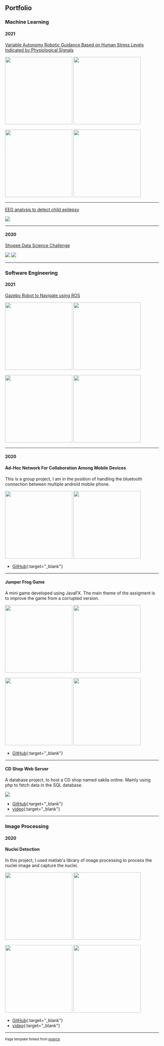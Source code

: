 ## Portfolio

### Machine Learning 

#### 2021
[Variable Autonomy Robotic Guidance Based on Human Stress Levels Indicated by Physiological Signals](/FYP)
<p float="left">
  <img src="images/FYP1.png?raw=true" width="220" />
  <img src="images/FYP2.jpg?raw=true" width="220" /> 
</p>
<p float="left">
  <img src="images/tiltboard.png?raw=true" width="220" />
  <img src="images/ball_motion2.png?raw=true" width="220" /> 
</p>

---

[EEG analysis to detect child epilepsy](/vitroxeeg)

<img src="images/EEG.png?raw=true" /> 

---

#### 2020
[Shopee Data Science Challenge](/shopeechallenge)

<img src="images/shopeelogo.jpg?raw=true"/> 
<img src="images/shopee.png?raw=true" />

---

### Software Engineering

#### 2021

[Gazebo Robot to Navigate using ROS](/ARSrobotics)

<p float="left">
  <img src="images/ARSrobotics2.png?raw=true" width="220" />
  <img src="images/ARSrobotics1.jpg?raw=true" width="220" /> 
</p>
<p float="left">
  <img src="images/ARSrobotics3.jpg?raw=true" width="220" />
  <img src="images/ARSrobotics4.png?raw=true" width="220" /> 
</p>

---

#### 2020

#### Ad-Hoc Network For Collaboration Among Mobile Devices

This is a group project, I am in the position of handling the bluetooth connection between multiple android mobile phone.
<p float="left">
  <img src="images/SEGP1.jpg?raw=true" width="220" />
  <img src="images/SEGP2.jpg?raw=true" width="220" /> 
</p>

- [GitHub](https://github.com/Group-10b-SE-GP/BlueKa){:target="_blank"}

---

#### Jumper Frog Game

A mini game developed using JavaFX. The main theme of the assigment is to improve the game from a corrupted version.

<p float="left">
  <img src="images/frog1.png?raw=true" width="220" />
  <img src="images/frog2.png?raw=true" width="220" /> 
</p>
<p float="left">
  <img src="images/frog3.png?raw=true" width="220" />
  <img src="images/frog4.png?raw=true" width="220" /> 
</p>

- [GitHub](https://github.com/qkloh25/COMP2042_CW_lohqiankai){:target="_blank"}

---

#### CD Shop Web Server

A database project, to host a CD shop named sakila online. Mainly using php to fetch data in the SQL database. 

<img src="images/sakila.png?raw=true"/>

- [GitHub](https://github.com/qkloh25/mikeCD){:target="_blank"}
- [video](https://www.youtube.com/watch?v=BLTIgLqDCrA&t){:target="_blank"}

---

### Image Processing

#### 2020

#### Nuclei Detection

In this project, I used matlab's library of image processing to process the nuclei image and capture the nuclei.



<p float="left">
  <img src="images/nuclei4.jpg?raw=true" width="220" />
  <img src="images/nuclei1.png?raw=true" width="220" /> 
</p>
<p float="left">
  <img src="images/nuclei2.png?raw=true" width="220" />
  <img src="images/nuclei3.png?raw=true" width="220" /> 
</p>

- [GitHub](https://github.com/qkloh25/NucleiDetection){:target="_blank"}
- [video](https://www.youtube.com/watch?v=EtSChgfnfZw){:target="_blank"}


---
<p style="font-size:11px">Page template forked from <a href="https://github.com/evanca/quick-portfolio">evanca</a></p>
<!-- Remove above link if you don't want to attibute -->
